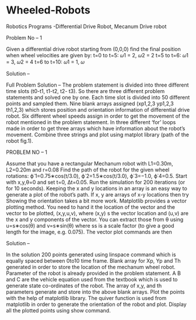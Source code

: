 # Wheeled-Robots
Robotics Programs -Differential Drive Robot, Mecanum Drive robot

Problem No – 1

Given a differential drive robot starting from (0,0,0) find the final position when wheel velocities are
given by:
t=0 to t=5: 𝜔1 = 2, 𝜔2 = 2
t=5 to t=6: 𝜔1 = 3, 𝜔2 = 4
t=6 to t=10: 𝜔1 = 1, 𝜔


Solution –

Full Problem Solution – The problem statement is divided into three different time slots (t0-t1, t1-t2, t2- t3). So there are three different problem statements and solved one by one. Each time slot is divided into 50 different points and sampled them. Nine blank arrays assigned (xp1,2,3 yp1,2,3 th1,2,3) which stores position and orientation information of differential drive robot. Six different wheel speeds assign in order to get the movement of the robot mentioned in the problem statement. In three different ‘for’ loops made in order to get three arrays which have information about the robot’s movement. Combine three strings and plot using matplot library (path of the robot fig.1).

PROBLEM NO – 1 

Assume that you have a rectangular Mechanum robot with L1=0.30m, L2=0.20m and r=0.08 Find the path of the robot for the given wheel rotations: ϕ˙1=0.75∗cos(t/3.0), ϕ˙2=1.5∗cos(t/3.0), ϕ˙3=−1.0, ϕ˙4=0.5. Start with x,y,θ=0 and set t=0, Δt=0.05. Run the simulation for 200 iterations (or for 10 seconds). Keeping the x and y locations in an array is an easy way to generate a plot of the robot’s path. If x, y are arrays of x-y locations then try
Showing the orientation takes a bit more work. Matplotlib provides a vector plotting method. You need to hand it the location of the vector and the vector to be plotted, (x,y,u,v), where (x,y) s the vector location and (u,v) are the x and y components of the vector. You can extract those from θ using u=s∗cos(θ) and v=s∗sin(θ) where ss is a scale factor (to give a good length for the image, e.g. 0.075). The vector plot commands are then

Solution – 

In the solution 200 points generated using linspace command which is equally spaced between 0to10 time frame. Blank array for Xp, Yp and Th generated in order to store the location of the mechanum wheel robot. Parameter of the robot is already provided in the problem statement. A B and C are the vehicle equation used from the textbook which is used to generate state co-ordinates of the robot. The array of x,y, and th parameters generate and store into the above blank arrays. Plot the points with the help of matplotlib library. The quiver function is used from matplotlib in order to generate the orientation of the robot and plot. Display all the plotted points using show command.

